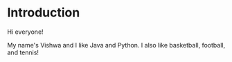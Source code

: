 # Introduction

Hi everyone!

My name's Vishwa and I like Java and Python. I also like basketball, football, and tennis!
